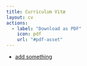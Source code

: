 ```yaml
---
title: Curriculum Vitæ
layout: cv
actions:
  - label: "Download as PDF"
    icon: pdf
    url: "#pdf-asset"
---
```


- [add something](/pdf/CV.pdf)
